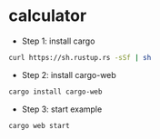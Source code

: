# calculator


- Step 1: install cargo

```sh
curl https://sh.rustup.rs -sSf | sh
```

- Step 2: install cargo-web

```sh
cargo install cargo-web
```

- Step 3: start example 

```sh
cargo web start
```